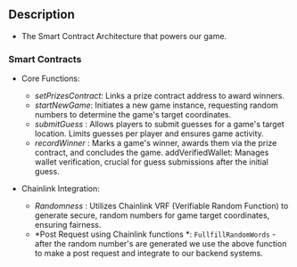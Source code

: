 ## Description
-  The Smart Contract Architecture that powers our game.
### Smart Contracts
* Core Functions:

    - *setPrizesContract*: Links a prize contract address to award winners.
    - *startNewGame*: Initiates a new game instance, requesting random numbers to determine the game's target coordinates.
    - *submitGuess* : Allows players to submit guesses for a game's target location. Limits guesses per player and ensures game activity.
    - *recordWinner* : Marks a game's winner, awards them via the prize contract, and concludes the game.
    addVerifiedWallet: Manages wallet verification, crucial for guess submissions after the initial guess.

* Chainlink Integration:

    - *Randomness* : Utilizes Chainlink VRF (Verifiable Random Function) to generate secure, random numbers for game target coordinates, ensuring fairness.
    - *Post Request using Chainlink functions *: `FullfillRandomWords` - after the random number's are generated we use the above function to make a post request and integrate to our backend systems. 
